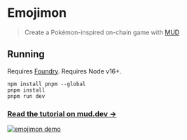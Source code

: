 # Emojimon

> Create a Pokémon-inspired on-chain game with [MUD](https://mud.dev/)

## Running

Requires [Foundry](https://book.getfoundry.sh/getting-started/installation). Requires Node v16+.

```
npm install pnpm --global
pnpm install
pnpm run dev
```

### [Read the tutorial on mud.dev &rarr;](https://mud.dev/tutorials/emojimon/)

[![emojimon demo](https://github.com/latticexyz/mud/blob/3fdaa9880639a9546f80fbffdcc4a713178328c1/tutorials/emojimon/images/emojimon-intro.gif?raw=true)](https://mud.dev/tutorials/emojimon/)
